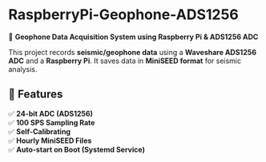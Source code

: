 # RaspberryPi-Geophone-ADS1256

📡 **Geophone Data Acquisition System using Raspberry Pi & ADS1256 ADC**

This project records **seismic/geophone data** using a **Waveshare ADS1256 ADC** and a **Raspberry Pi**. It saves data in **MiniSEED format** for seismic analysis.

## 📌 Features
✅ **24-bit ADC (ADS1256)**  
✅ **100 SPS Sampling Rate**  
✅ **Self-Calibrating**  
✅ **Hourly MiniSEED Files**  
✅ **Auto-start on Boot (Systemd Service)**  

